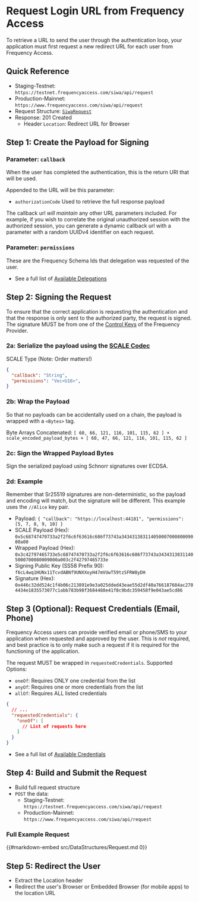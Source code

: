# Request Login URL from Frequency Access

To retrieve a URL to send the user through the authentication loop, your application must first request a new redirect URL for each user from Frequency Access.

## Quick Reference
- Staging-Testnet: `https://testnet.frequencyaccess.com/siwa/api/request`
- Production-Mainnet: `https://www.frequencyaccess.com/siwa/api/request`
- Request Structure: [`SiwaRequest`](../DataStructures/All.md#request)
- Response: 201 Created
  - Header `Location`: Redirect URL for Browser

## Step 1: Create the Payload for Signing

### Parameter: `callback`

When the user has completed the authentication, this is the return URI that will be used.

Appended to the URL will be this parameter:
- `authorizationCode` Used to retrieve the full response payload

The callback url *will maintain* any other URL parameters included.
For example, if you wish to correlate the original unauthorized session with the authorized session, you can generate a dynamic callback url with a parameter with a random UUIDv4 identifier on each request.

### Parameter: `permissions`

These are the Frequency Schema Ids that delegation was requested of the user.

- See a full list of [Available Delegations](../Delegations.md)

## Step 2: Signing the Request

To ensure that the correct application is requesting the authentication and that the response is only sent to the authorized party, the request is signed.
The signature MUST be from one of the [Control Keys]() of the Frequency Provider.

### 2a: Serialize the payload using the [SCALE Codec](https://docs.substrate.io/reference/scale-codec/)

SCALE Type (Note: Order matters!)
```json
{
  "callback": "String",
  "permissions": "Vec<U16>",
}
```


### 2b: Wrap the Payload

So that no payloads can be accidentally used on a chain, the payload is wrapped with a `<Bytes>` tag.

Byte Arrays Concatenated: `[ 60, 66, 121, 116, 101, 115, 62 ] + scale_encoded_payload_bytes + [ 60, 47, 66, 121, 116, 101, 115, 62 ]`

### 2c: Sign the Wrapped Payload Bytes

Sign the serialized payload using Schnorr signatures over ECDSA.


### 2d: Example

Remember that Sr25519 signatures are non-deterministic, so the payload and encoding will match, but the signature will be different.
This example uses the `//Alice` key pair.

- Payload: `{ "callback": "https://localhost:44181", "permissions": [5, 7, 8, 9, 10] }`
- SCALE Payload (Hex): `0x5c68747470733a2f2f6c6f63616c686f73743a34343138311405000700080009000a00`
- Wrapped Payload (Hex): `0x3c42797465733e5c68747470733a2f2f6c6f63616c686f73743a34343138311405000700080009000a003c2f42797465733e`
- Signing Public Key (SS58 Prefix 90): `f6cL4wq1HUNx11TcvdABNf9UNXXoyH47mVUwT59tzSFRW8yDH`
- Signature (Hex): `0x446c32dd524c1f4b06c213891e9e3a025dded43eae55d2df40a766187684ac2704434e1835573077c1abb783b98f3684488e41f8c9bdc359458f9e043ae5cd86`

## Step 3 (Optional): Request Credentials (Email, Phone)

Frequency Access users can provide verified email or phone/SMS to your application when requested and approved by the user.
This is *not* required, and best practice is to only make such a request if it is required for the functioning of the application.

The request MUST be wrapped in `requestedCredentials`.
Supported Options:
- `oneOf`: Requires ONLY one credential from the list
- `anyOf`: Requires one or more credentials from the list
- `allOf`: Requires ALL listed credentials

```json
{
  // ...
  "requestedCredentials": {
    "oneOf": [
      // List of requests here
    ]
  }
}
```

- See a full list of [Available Credentials](../Credentials.md)


## Step 4: Build and Submit the Request

- Build full request structure
- `POST` the data:
  - Staging-Testnet: `https://testnet.frequencyaccess.com/siwa/api/request`
  - Production-Mainnet: `https://www.frequencyaccess.com/siwa/api/request`

### Full Example Request

{{#markdown-embed src/DataStructures/Request.md 0}}

## Step 5: Redirect the User

- Extract the Location header
- Redirect the user's Browser or Embedded Browser (for mobile apps) to the location URL
